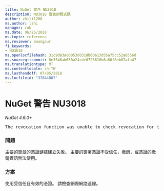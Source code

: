 ```yaml
---
title: NuGet 警告 NU3018
description: NU3018 警告的程式碼
author: zhili1208
ms.author: lzhi
manager: rob
ms.date: 06/25/2018
ms.topic: reference
ms.reviewer: anangaur
f1_keywords:
- NU3018
ms.openlocfilehash: 31c9d83ac005300318b60613d5ba75cc52a8556d
ms.sourcegitcommit: 8e3546ab630a24cde8725610b6a68f8eb87afa47
ms.translationtype: MT
ms.contentlocale: zh-TW
ms.lasthandoff: 07/05/2018
ms.locfileid: "37844087"
---
```

# <a name="nuget-warning-nu3018"></a>NuGet 警告 NU3018

*NuGet 4.6.0+*

<pre>The revocation function was unable to check revocation for the certificate.</pre>

### <a name="issue"></a>問題
主要的簽章的憑證鏈結建立失敗。 主要的簽署憑證不受信任，撤銷，或憑證的撤銷資訊無法使用。

### <a name="solution"></a>方案
使用受信任且有效的憑證。 請檢查網際網路連線。